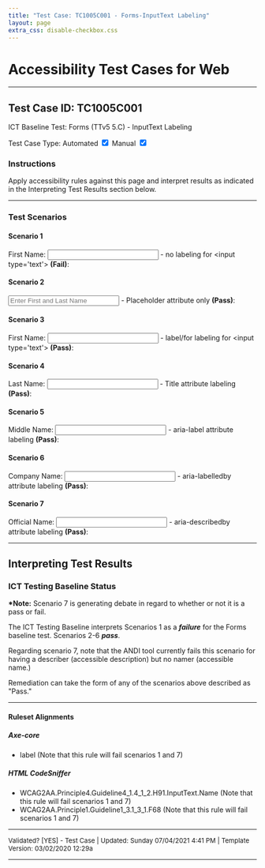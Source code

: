 ```yaml
---
title: "Test Case: TC1005C001 - Forms-InputText Labeling"
layout: page
extra_css: disable-checkbox.css
---
```




<h1>Accessibility Test Cases for Web</h1>
<hr>
<!-- InstanceBeginEditable name="TestCaseName" -->
<h2>Test Case ID: TC1005C001</h2>
<p class="h2">ICT Baseline Test: Forms (TTv5 5.C) - InputText Labeling</p>
<p class="h4">Test Case Type:
  <label for="tmpCBAuto">Automated</label>
  <input checked type="checkbox" name="tmpCBAuto" id="tmpCBAuto">
  <label for="tmpCBManual">Manual</label>
  <input checked type="checkbox" name="tmpCBManual" id="tmpCBManual">
</p>

<h3><strong>Instructions</strong></h3>
<p>Apply accessibility rules against this page and interpret results as indicated in the Interpreting Test Results section below.</p>
<!-- InstanceEndEditable -->
<hr>

<!--***** SCENARIOS *****-->
<h3>Test Scenarios</h3>
<h4> Scenario 1</h4>
<!-- InstanceBeginEditable name="TestCaseScenario" -->
<p>First Name: <input type="text" size="25"> 
- no labeling for &lt;input type='text'&gt; <strong>(Fail)</strong>:</p>
<h4>Scenario 2</h4>
<p>
  <input placeholder="Enter First and Last Name" type="text" size="25">
  - Placeholder attribute only  <strong>(Pass)</strong>:</p>
<h4>Scenario 3</h4>
<p><label for="nm1">First Name</label>: <input id="nm1" type="text" size="25"> 
  - label/for labeling for &lt;input type='text'&gt; <strong>(Pass)</strong>:</p>

<h4>Scenario 4</h4>
<p><label>Last Name</label>: <input title="Last Name" type="text" size="25"> - Title attribute labeling  <strong>(Pass)</strong>:</p>

<h4>Scenario 5</h4>
<p>Middle Name: <input aria-label="Middle Name" type="text" size="25"> - aria-label attribute labeling  <strong>(Pass)</strong>:</p>

<h4>Scenario 6</h4>
<p><span id="cn1">Company Name</span>: <input aria-labelledby="cn1" type="text" size="25"> - aria-labelledby attribute labeling  <strong>(Pass)</strong>:</p>

<h4>Scenario 7</h4>
<p><span id="cn2">Official Name</span>: <input aria-describedby="cn2" type="text" size="25">
- aria-describedby attribute labeling  <strong>(Pass)</strong>:</p>

<!-- InstanceEndEditable -->

<hr>

<!--***** INTERPRETING TEST RESULTS *****-->
<h2>Interpreting Test Results</h2>
<h3>ICT Testing Baseline Status</h3>
<!-- InstanceBeginEditable name="ResultsInterpretation" -->
<p><strong>*Note:</strong> Scenario 7 is generating debate in regard to whether or not it is a pass or fail.</p>
<p>The ICT Testing Baseline interprets Scenarios 1 as a <em><strong>failure</strong></em> for the Forms baseline test. Scenarios 2-6 <em><strong>pass</strong></em>. </p>
<p>Regarding scenario 7, note that the ANDI tool currently fails this scenario for having a describer (accessible description) but no namer (accessible name.) </p>
<p>Remediation can take the form of any of the scenarios above described as "Pass."</p>

<!-- InstanceEndEditable -->
<hr>

<!--***** RULESET ALIGNMENTS *****-->
<h4>Ruleset Alignments</h4>
<!-- InstanceBeginEditable name="RulesetAlignments" -->
<h5>Axe-core </h5>
<ul>
  <li> label (Note that this rule will fail scenarios 1 and 7)</li>
</ul>
<h5>HTML CodeSniffer</h5>
<ul>
  <li> WCAG2AA.Principle4.Guideline4_1.4_1_2.H91.InputText.Name (Note that this rule will fail scenarios 1 and 7)</li>
  <li>WCAG2AA.Principle1.Guideline1_3.1_3_1.F68 (Note that this rule will fail scenarios 1 and 7)</li>
</ul>


<!-- InstanceEndEditable -->


<!--***** FOOTER *****-->
<hr>
<p style="font-size:small">Validated? [<!-- InstanceBeginEditable name="Validation" -->YES<!-- InstanceEndEditable -->] - Test Case | Updated: <!-- #BeginDate format:fAm3a -->Sunday 07/04/2021 4:41 PM<!-- #EndDate --> | Template Version: 03/02/2020 12:29a</p>
<hr>

